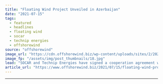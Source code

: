 ```yaml
---
title: "Floating Wind Project Unveiled in Azerbaijan"
date: "2021-07-15"
tags: 
  - featured
  - headlines
  - floating wind
  - socar
  - technip energies
  - offshorewind
source: "offshorewind"
image_url: "https://cdn.offshorewind.biz/wp-content/uploads/sites/2/2021/07/15164003/SOCAR-Technip-Energies-co-op-agreement-floating-wind.jpg"
image_fp: "/assets/img/post_thumbnails/18.jpg"
lead: "SOCAR and Technip Energies have signed a cooperation agreement which, among other things, will"
article_url: "https://www.offshorewind.biz/2021/07/15/floating-wind-project-unveiled-in-azerbaijan/"
---
```


---
